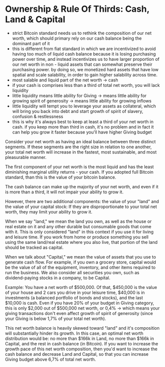 # Ownership & Rule Of Thirds: Cash, Land & Capital

* strict Bitcoin standard needs us to rethink the composition of our net worth, which should primary rely on our cash balance being the dominant part of it
* this is different from fiat standard in which we are incentivized to avoid having too much of liquid cash balance because it is losing purchasing power over time, and instead incentivizes us to have larger proportion of our net worth in non - liquid assets that can somewhat preserve their purchasing power. by doing so, we monetized hard assets that have low spatial and scale salability, in order to gain higher salability across time.
* most salable and liquid part of the net worth -> cash
* if your cash is comprises less than a third of total net worth, you will lack liquidity
* little liquidity means little ability for Giving -> means little ability for growing spirit of generosity -> means little ability for growing inflows
* little liquidity will tempt you to leverage your assets as collateral, which will bring you back into debt and start growth of spirit of slavery, confusion & restlessness
* this is why it's always best to keep at least a third of your net worth in cash. if you keep more than third in cash, it's no problem and in fact it can help you grow it faster because you'll have higher Giving budget

Consider your net worth as having an ideal balance between three distinct segments. If these segments are the right size in relation to one another, your total net worth will increase in the fastest, most sustainable, and most pleasurable manner.

The first component of your net worth is the most liquid and has the least diminishing marginal utility returns - your cash. If you adopted full Bitcoin standard, than this is the value of your bitcoin balance.

The cash balance can make up the majority of your net worth, and even if it is more than a third, it will not impair your ability to grow it.

However, there are two additional components: the value of your "land" and the value of your capital stock: If they are disproportionate to your total net worth, they may limit your ability to grow it.

When we say "land," we mean the land you own, as well as the house or real estate on it and any other durable but consumable goods that come with it. This is only considered "land" in this context if you use it for living and leisure time. If you work from home or produce something you sell using the same land/real estate where you also live, that portion of the land should be tracked as capital.

When we talk about "Capital," we mean the value of assets that you use to generate cash flow. For example, if you own a grocery store, capital would be the value of all of the equipment, inventory, and other items required to run the business. We also consider all securities you own, such as dividend-paying stocks in a company, to be Capital.

Example: You have a net worth of $500,000. Of that, $450,000 is the value of your house and 2 cars you drive in your leisure time, $40,000 is in investments (a balanced portfolio of bonds and stocks), and the last $10,000 is cash. Even if you have 20% of your budget in Giving category, this is only $2,000 out of $500,000 net worth, or 0,4% -> which means your giving transactions don't even affect growth of spirit of generosity (since your Giving is below 1,7% of your total net worth).&#x20;

This net worth balance is heavily skewed toward "land" and it's composition will substantially hinder its growth. In this case, an optimal net worth distribution would be: no more than $166k in Land, no more than $166k in Capital, and the rest in cash balance (in Bitcoin). If you want to increase the growth pace of this net worth composition, then you'd want to increase the cash balance and decrease Land and Capital, so that you can increase Giving budget above 6,7% of total net worth.
